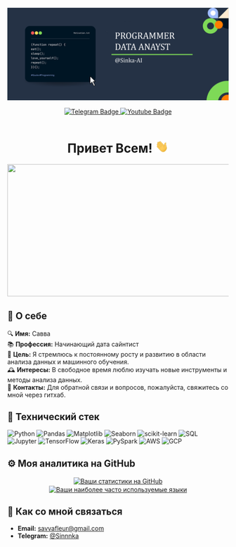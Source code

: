 ![Image alt](https://github.com/Sinka-ai/Sinka-ai/raw/main/banner.png)
<div id="header" align="center">
<div id="badges">
  <a href="https://t.me/Sinnnka">
    <img src="https://img.shields.io/badge/Telegram-blue?style=for-the-badge&logo=telegram&logoColor=white" alt="Telegram Badge"/>
  </a>
  <a href="https://vk.com/sinkawastaken">
    <img src="https://img.shields.io/badge/YouTube-red?style=for-the-badge&logo=youtube&logoColor=white" alt="Youtube Badge"/>
  </a>
  </div>
  <img src="https://komarev.com/ghpvc/?username=sinka-ai&style=flat-square&color=blue" alt=""/>
  
  <h1>
  Привет Всем!
    <img src="https://github.com/fringer2423/Fringer2423/raw/main/assets/wave.gif" width = 30 alt =""/>
</h1>
</div>

  <img src="https://media.tenor.com/UiX3cAoTV8YAAAAd/retrowave.gif" width="600" height="300"/>

## 🤖 О себе

🔍 **Имя:** Савва  
📚 **Профессия:** Начинающий дата сайнтист  
🎯 **Цель:** Я стремлюсь к постоянному росту и развитию в области анализа данных и машинного обучения.  
🕰️ **Интересы:** В свободное время люблю изучать новые инструменты и методы анализа данных.  
💌 **Контакты:** Для обратной связи и вопросов, пожалуйста, свяжитесь со мной через гитхаб.

## 🔧 Технический стек

![Python](https://img.shields.io/badge/-Python-3776AB?logo=python&logoColor=white) 
![Pandas](https://img.shields.io/badge/-Pandas-150458?logo=pandas&logoColor=white) 
![Matplotlib](https://img.shields.io/badge/-Matplotlib-1967BE?logo=matplotlib&logoColor=white) 
![Seaborn](https://img.shields.io/badge/-Seaborn-3776AB?logo=seaborn&logoColor=white)
![scikit-learn](https://img.shields.io/badge/-scikit_learn-F7931E?logo=scikit-learn&logoColor=white) 
![SQL](https://img.shields.io/badge/-SQL-4479A1?logo=postgresql&logoColor=white) 
![Jupyter](https://img.shields.io/badge/-Jupyter-F37626?logo=jupyter&logoColor=white) 
![TensorFlow](https://img.shields.io/badge/-TensorFlow-FF6F00?logo=tensorflow&logoColor=white) 
![Keras](https://img.shields.io/badge/-Keras-D00000?logo=keras&logoColor=white) 
![PySpark](https://img.shields.io/badge/-PySpark-E25A1C?logo=apache-spark&logoColor=white) 
![AWS](https://img.shields.io/badge/-AWS-232F3E?logo=amazon-aws&logoColor=white) 
![GCP](https://img.shields.io/badge/-GCP-4285F4?logo=google-cloud&logoColor=white)


## ⚙️ Моя аналитика на GitHub

<p align="center">
  <a href="https://github.com/Sinka-ai">
    <img align="center" src="https://github-readme-stats.vercel.app/api?username=Sinka-ai&show_icons=true&theme=radical" alt="Ваши статистики на GitHub" width="480" />
  </a>
  <a href="https://github.com/Sinka-ai">
    <img align="center" src="https://github-readme-stats.vercel.app/api/top-langs/?username=Sinka-ai&theme=radical&layout=compact" alt="Ваши наиболее часто используемые языки" width="320" />
  </a>
</p>

## 📮 Как со мной связаться

- **Email:** savvafleur@gmail.com
- **Telegram:** <a href="https://t.me/Sinnnka">@Sinnnka</a>


<!--
**Sinka-ai/Sinka-ai** is a ✨ _special_ ✨ repository because its `README.md` (this file) appears on your GitHub profile.

Here are some ideas to get you started:

- 🔭 I’m currently working on ...
- 🌱 I’m currently learning ...
- 👯 I’m looking to collaborate on ...
- 🤔 I’m looking for help with ...
- 💬 Ask me about ...
- 📫 How to reach me: ...
- 😄 Pronouns: ...
- ⚡ Fun fact: ...
-->
